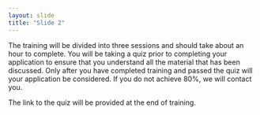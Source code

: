 ```yaml
---
layout: slide
title: "Slide 2"
---
```


The training will be divided into three sessions and should take about an hour to complete. You will be taking a quiz prior to completing your application to ensure that you understand all the material that has been discussed. Only after you have completed training and passed the quiz will your application be considered. If you do not achieve 80%, we will contact you.

The link to the quiz will be provided at the end of training.
